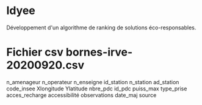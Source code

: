 # Idyee

Développement d'un algorithme de ranking de solutions éco-responsables.

# Fichier csv bornes-irve-20200920.csv

n_amenageur   n_operateur   n_enseigne   id_station   n_station   ad_station   code_insee   Xlongitude   Ylatitude   nbre_pdc   id_pdc   puiss_max   type_prise   acces_recharge   accessibilité   observations   date_maj   source